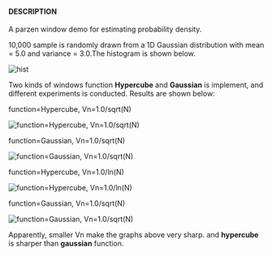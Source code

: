 #### DESCRIPTION
A parzen window demo for estimating probability density.

10,000 sample is randomly drawn from a 1D Gaussian distribution with mean = 5.0 and variance = 3.0.The histogram is shown below.

![hist](https://raw.github.com/Oneplus/anothermlkid/master/parzen/parzen_1d_demo_hist.png)

Two kinds of windows function __Hypercube__ and __Gaussian__ is implement, and different experiments is conducted. Results are shown below:

function=Hypercube, Vn=1.0/sqrt(N)

![function=Hypercube, Vn=1.0/sqrt(N)](https://raw.github.com/Oneplus/anothermlkid/master/parzen/parzen_1d_demo_1.png)

function=Gaussian, Vn=1.0/sqrt(N)

![function=Gaussian, Vn=1.0/sqrt(N)](https://raw.github.com/Oneplus/anothermlkid/master/parzen/parzen_1d_demo_2.png)

function=Hypercube, Vn=1.0/ln(N)

![function=Hypercube, Vn=1.0/ln(N)](https://raw.github.com/Oneplus/anothermlkid/master/parzen/parzen_1d_demo_3.png)

function=Gaussian, Vn=1.0/sqrt(N)

![function=Gaussian, Vn=1.0/sqrt(N)](https://raw.github.com/Oneplus/anothermlkid/master/parzen/parzen_1d_demo_4.png)

Apparently, smaller Vn make the graphs above very sharp. and __hypercube__ is sharper than __gaussian__ function.
